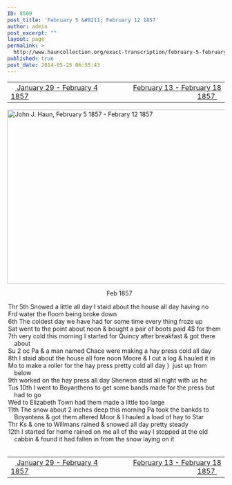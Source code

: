 ```yaml
---
ID: 8509
post_title: 'February 5 &#8211; February 12 1857'
author: admin
post_excerpt: ""
layout: page
permalink: >
  http://www.hauncollection.org/exact-transcription/february-5-february-12-1857/
published: true
post_date: 2014-05-25 06:55:43
---
```

<table style="width: 100%;" align="center">
<tbody>
<tr>
<td width="50%"><a title="January 29 – February 4 1857" href="http://www.hauncollection.org/version-2/version-ii-series-i/january-29-february-4-1857/"><img src="https://lh3.googleusercontent.com/-EFJpxxNiPNw/VqgtWBCZrMI/AAAAAAAAAFU/WfY4lPFWWkg/s800-Ic42/Soeb-Plain-Arrows-8-10px.png" alt="" width="10" height="10" /> January 29 - February 4 1857</a></td>
<td style="text-align: right;"><a title="February 13 – February 18 1857" href="http://www.hauncollection.org/version-2/version-ii-series-i/february-13-february-18-1857/"> February 13 - February 18 1857 <img src="https://lh3.googleusercontent.com/-67k0cYlpXHw/VqgtWKz1MXI/AAAAAAAAAFU/k9PW_Piyurk/s800-Ic42/Soeb-Plain-Arrows-5-10px.png" alt="" width="10" height="10" /></a></td>
</tr>
</tbody>
</table>
<a href="http://www.hauncollection.org/wp-content/uploads/John Haun/JJH_227_February 5 1857 - Febrary 12 1857.JPG" target="_blank" rel="noopener"><img class="alignnone wp-image-2456 size-large" src="http://www.hauncollection.org/wp-content/uploads/John Haun/JJH_227_February 5 1857 - Febrary 12 1857-1024x682.jpg" alt="John J. Haun, February 5 1857 - Febrary 12 1857" width="604" height="402" /></a>
<p style="text-align: center;">    Feb 1857</p>

<div style="text-indent: -1em; padding-left: 16px;">Thr 5th Snowed a little all day I staid about the house all day having no</div>
<div style="text-indent: -1em; padding-left: 16px;">Frd water the floom being broke down</div>
<div style="text-indent: -1em; padding-left: 16px;">6th The coldest day we have had for some time every thing froze up</div>
<div style="text-indent: -1em; padding-left: 16px;">Sat went to the point about noon &amp; bought a pair of boots paid 4$ for them</div>
<div style="text-indent: -1em; padding-left: 16px;">7th very cold this morning I started for Quincy after breakfast &amp; got there about</div>
<div style="text-indent: -1em; padding-left: 16px;">Su 2 oc Pa &amp; a man named Chace were making a hay press cold all day</div>
<div style="text-indent: -1em; padding-left: 16px;">8th I staid about the house all fore noon Moore &amp; I cut a log &amp; hauled it in</div>
<div style="text-indent: -1em; padding-left: 16px;">Mo to make a roller for the hay press pretty cold all day )  just up from below</div>
<div style="text-indent: -1em; padding-left: 16px;">9th worked on the hay press all day Sherwon staid all night with us he</div>
<div style="text-indent: -1em; padding-left: 16px;">Tus 10th I went to Boyanthens to get some bands made for the press but had to go</div>
<div style="text-indent: -1em; padding-left: 16px;">Wed to Elizabeth Town had them made a little too large</div>
<div style="text-indent: -1em; padding-left: 16px;">11th The snow about 2 inches deep this morning Pa took the bankds to
Boyantens &amp; got them altered Moor &amp; I hauled a load of hay to Star</div>
<div style="text-indent: -1em; padding-left: 16px;">Thr Ks &amp; one to Willmans rained &amp; snowed all day pretty steady</div>
<div style="text-indent: -1em; padding-left: 16px;">12th I started for home rained on me all of the way I stopped at
the old cabbin &amp; found it had fallen in from the snow laying on it</div>
&nbsp;
<table style="width: 100%;" align="center">
<tbody>
<tr>
<td width="50%"><a title="January 29 – February 4 1857" href="http://www.hauncollection.org/version-2/version-ii-series-i/january-29-february-4-1857/"><img src="https://lh3.googleusercontent.com/-EFJpxxNiPNw/VqgtWBCZrMI/AAAAAAAAAFU/WfY4lPFWWkg/s800-Ic42/Soeb-Plain-Arrows-8-10px.png" alt="" width="10" height="10" /> January 29 - February 4 1857</a></td>
<td style="text-align: right;"><a title="February 13 – February 18 1857" href="http://www.hauncollection.org/version-2/version-ii-series-i/february-13-february-18-1857/"> February 13 - February 18 1857 <img src="https://lh3.googleusercontent.com/-67k0cYlpXHw/VqgtWKz1MXI/AAAAAAAAAFU/k9PW_Piyurk/s800-Ic42/Soeb-Plain-Arrows-5-10px.png" alt="" width="10" height="10" /></a></td>
</tr>
</tbody>
</table>